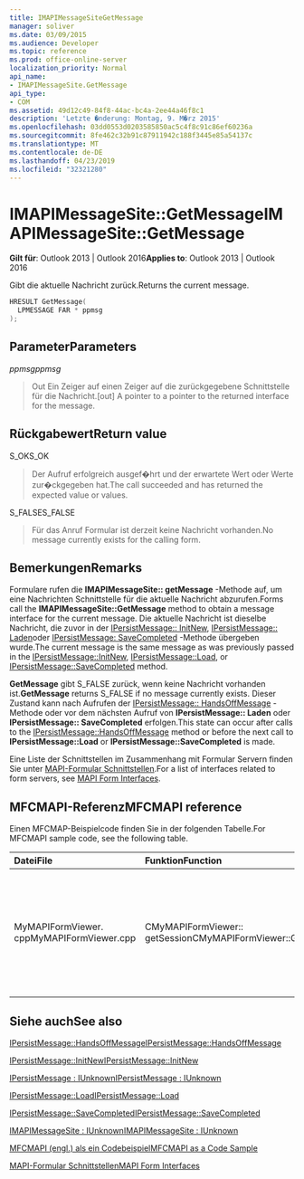 ```yaml
---
title: IMAPIMessageSiteGetMessage
manager: soliver
ms.date: 03/09/2015
ms.audience: Developer
ms.topic: reference
ms.prod: office-online-server
localization_priority: Normal
api_name:
- IMAPIMessageSite.GetMessage
api_type:
- COM
ms.assetid: 49d12c49-84f8-44ac-bc4a-2ee44a46f8c1
description: 'Letzte �nderung: Montag, 9. M�rz 2015'
ms.openlocfilehash: 03dd0553d0203585850ac5c4f8c91c86ef60236a
ms.sourcegitcommit: 8fe462c32b91c87911942c188f3445e85a54137c
ms.translationtype: MT
ms.contentlocale: de-DE
ms.lasthandoff: 04/23/2019
ms.locfileid: "32321280"
---
```

# <a name="imapimessagesitegetmessage"></a><span data-ttu-id="d7bc0-103">IMAPIMessageSite::GetMessage</span><span class="sxs-lookup"><span data-stu-id="d7bc0-103">IMAPIMessageSite::GetMessage</span></span>

  
  
<span data-ttu-id="d7bc0-104">**Gilt für**: Outlook 2013 | Outlook 2016</span><span class="sxs-lookup"><span data-stu-id="d7bc0-104">**Applies to**: Outlook 2013 | Outlook 2016</span></span> 
  
<span data-ttu-id="d7bc0-105">Gibt die aktuelle Nachricht zurück.</span><span class="sxs-lookup"><span data-stu-id="d7bc0-105">Returns the current message.</span></span>
  
```cpp
HRESULT GetMessage(
  LPMESSAGE FAR * ppmsg
);
```

## <a name="parameters"></a><span data-ttu-id="d7bc0-106">Parameter</span><span class="sxs-lookup"><span data-stu-id="d7bc0-106">Parameters</span></span>

 <span data-ttu-id="d7bc0-107">_ppmsg_</span><span class="sxs-lookup"><span data-stu-id="d7bc0-107">_ppmsg_</span></span>
  
> <span data-ttu-id="d7bc0-108">Out Ein Zeiger auf einen Zeiger auf die zurückgegebene Schnittstelle für die Nachricht.</span><span class="sxs-lookup"><span data-stu-id="d7bc0-108">[out] A pointer to a pointer to the returned interface for the message.</span></span>
    
## <a name="return-value"></a><span data-ttu-id="d7bc0-109">Rückgabewert</span><span class="sxs-lookup"><span data-stu-id="d7bc0-109">Return value</span></span>

<span data-ttu-id="d7bc0-110">S_OK</span><span class="sxs-lookup"><span data-stu-id="d7bc0-110">S_OK</span></span> 
  
> <span data-ttu-id="d7bc0-111">Der Aufruf erfolgreich ausgef�hrt und der erwartete Wert oder Werte zur�ckgegeben hat.</span><span class="sxs-lookup"><span data-stu-id="d7bc0-111">The call succeeded and has returned the expected value or values.</span></span>
    
<span data-ttu-id="d7bc0-112">S_FALSE</span><span class="sxs-lookup"><span data-stu-id="d7bc0-112">S_FALSE</span></span> 
  
> <span data-ttu-id="d7bc0-113">Für das Anruf Formular ist derzeit keine Nachricht vorhanden.</span><span class="sxs-lookup"><span data-stu-id="d7bc0-113">No message currently exists for the calling form.</span></span>
    
## <a name="remarks"></a><span data-ttu-id="d7bc0-114">Bemerkungen</span><span class="sxs-lookup"><span data-stu-id="d7bc0-114">Remarks</span></span>

<span data-ttu-id="d7bc0-115">Formulare rufen die **IMAPIMessageSite:: getMessage** -Methode auf, um eine Nachrichten Schnittstelle für die aktuelle Nachricht abzurufen.</span><span class="sxs-lookup"><span data-stu-id="d7bc0-115">Forms call the **IMAPIMessageSite::GetMessage** method to obtain a message interface for the current message.</span></span> <span data-ttu-id="d7bc0-116">Die aktuelle Nachricht ist dieselbe Nachricht, die zuvor in der [IPersistMessage:: InitNew](ipersistmessage-initnew.md), [IPersistMessage:: Laden](ipersistmessage-load.md)oder [IPersistMessage: SaveCompleted](ipersistmessage-savecompleted.md) -Methode übergeben wurde.</span><span class="sxs-lookup"><span data-stu-id="d7bc0-116">The current message is the same message as was previously passed in the [IPersistMessage::InitNew](ipersistmessage-initnew.md), [IPersistMessage::Load](ipersistmessage-load.md), or [IPersistMessage::SaveCompleted](ipersistmessage-savecompleted.md) method.</span></span> 
  
 <span data-ttu-id="d7bc0-117">**GetMessage** gibt S_FALSE zurück, wenn keine Nachricht vorhanden ist.</span><span class="sxs-lookup"><span data-stu-id="d7bc0-117">**GetMessage** returns S_FALSE if no message currently exists.</span></span> <span data-ttu-id="d7bc0-118">Dieser Zustand kann nach Aufrufen der [IPersistMessage:: HandsOffMessage](ipersistmessage-handsoffmessage.md) -Methode oder vor dem nächsten Aufruf von **IPersistMessage:: Laden** oder **IPersistMessage:: SaveCompleted** erfolgen.</span><span class="sxs-lookup"><span data-stu-id="d7bc0-118">This state can occur after calls to the [IPersistMessage::HandsOffMessage](ipersistmessage-handsoffmessage.md) method or before the next call to **IPersistMessage::Load** or **IPersistMessage::SaveCompleted** is made.</span></span> 
  
<span data-ttu-id="d7bc0-119">Eine Liste der Schnittstellen im Zusammenhang mit Formular Servern finden Sie unter [MAPI-Formular Schnittstellen](mapi-form-interfaces.md).</span><span class="sxs-lookup"><span data-stu-id="d7bc0-119">For a list of interfaces related to form servers, see [MAPI Form Interfaces](mapi-form-interfaces.md).</span></span>
  
## <a name="mfcmapi-reference"></a><span data-ttu-id="d7bc0-120">MFCMAPI-Referenz</span><span class="sxs-lookup"><span data-stu-id="d7bc0-120">MFCMAPI reference</span></span>

<span data-ttu-id="d7bc0-121">Einen MFCMAP-Beispielcode finden Sie in der folgenden Tabelle.</span><span class="sxs-lookup"><span data-stu-id="d7bc0-121">For MFCMAPI sample code, see the following table.</span></span>
  
|<span data-ttu-id="d7bc0-122">**Datei**</span><span class="sxs-lookup"><span data-stu-id="d7bc0-122">**File**</span></span>|<span data-ttu-id="d7bc0-123">**Funktion**</span><span class="sxs-lookup"><span data-stu-id="d7bc0-123">**Function**</span></span>|<span data-ttu-id="d7bc0-124">**Comment**</span><span class="sxs-lookup"><span data-stu-id="d7bc0-124">**Comment**</span></span>|
|:-----|:-----|:-----|
|<span data-ttu-id="d7bc0-125">MyMAPIFormViewer. cpp</span><span class="sxs-lookup"><span data-stu-id="d7bc0-125">MyMAPIFormViewer.cpp</span></span>  <br/> |<span data-ttu-id="d7bc0-126">CMyMAPIFormViewer:: getSession</span><span class="sxs-lookup"><span data-stu-id="d7bc0-126">CMyMAPIFormViewer::GetSession</span></span>  <br/> |<span data-ttu-id="d7bc0-127">MFCMAPI verwendet die **IMAPIMessageSite:: getMessage** -Methode, um den aktuell zwischengespeicherten Nachrichten Zeiger zurückzugeben, sofern dieser verfügbar ist.</span><span class="sxs-lookup"><span data-stu-id="d7bc0-127">MFCMAPI uses the **IMAPIMessageSite::GetMessage** method to return the currently cached message pointer, if it is available.</span></span>  <br/> |
   
## <a name="see-also"></a><span data-ttu-id="d7bc0-128">Siehe auch</span><span class="sxs-lookup"><span data-stu-id="d7bc0-128">See also</span></span>



[<span data-ttu-id="d7bc0-129">IPersistMessage::HandsOffMessage</span><span class="sxs-lookup"><span data-stu-id="d7bc0-129">IPersistMessage::HandsOffMessage</span></span>](ipersistmessage-handsoffmessage.md)
  
[<span data-ttu-id="d7bc0-130">IPersistMessage::InitNew</span><span class="sxs-lookup"><span data-stu-id="d7bc0-130">IPersistMessage::InitNew</span></span>](ipersistmessage-initnew.md)
  
[<span data-ttu-id="d7bc0-131">IPersistMessage : IUnknown</span><span class="sxs-lookup"><span data-stu-id="d7bc0-131">IPersistMessage : IUnknown</span></span>](ipersistmessageiunknown.md)
  
[<span data-ttu-id="d7bc0-132">IPersistMessage::Load</span><span class="sxs-lookup"><span data-stu-id="d7bc0-132">IPersistMessage::Load</span></span>](ipersistmessage-load.md)
  
[<span data-ttu-id="d7bc0-133">IPersistMessage::SaveCompleted</span><span class="sxs-lookup"><span data-stu-id="d7bc0-133">IPersistMessage::SaveCompleted</span></span>](ipersistmessage-savecompleted.md)
  
[<span data-ttu-id="d7bc0-134">IMAPIMessageSite : IUnknown</span><span class="sxs-lookup"><span data-stu-id="d7bc0-134">IMAPIMessageSite : IUnknown</span></span>](imapimessagesiteiunknown.md)


[<span data-ttu-id="d7bc0-135">MFCMAPI (engl.) als ein Codebeispiel</span><span class="sxs-lookup"><span data-stu-id="d7bc0-135">MFCMAPI as a Code Sample</span></span>](mfcmapi-as-a-code-sample.md)
  
[<span data-ttu-id="d7bc0-136">MAPI-Formular Schnittstellen</span><span class="sxs-lookup"><span data-stu-id="d7bc0-136">MAPI Form Interfaces</span></span>](mapi-form-interfaces.md)

